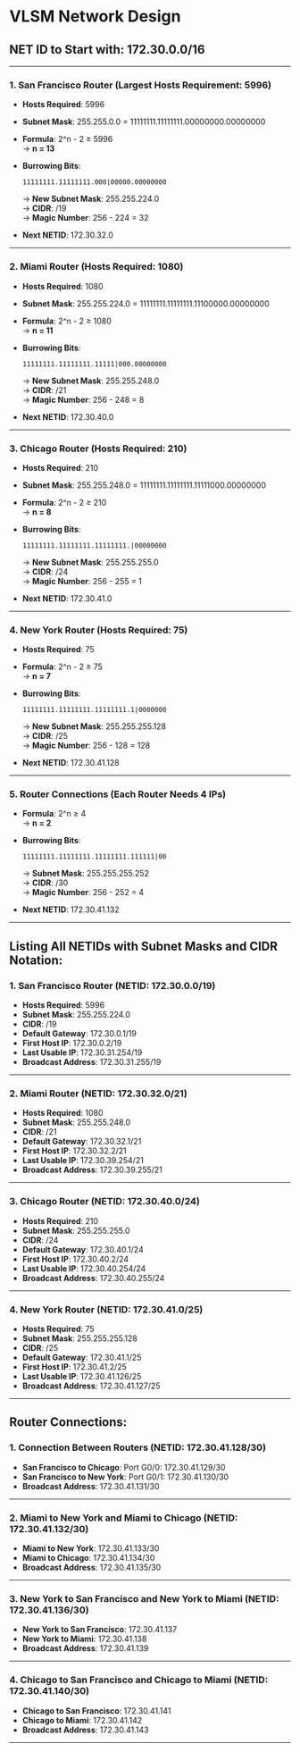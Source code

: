 # VLSM Network Design

## **NET ID to Start with**: 172.30.0.0/16

---

### **1. San Francisco Router (Largest Hosts Requirement: 5996)**

- **Hosts Required**: 5996  
- **Subnet Mask**: 255.255.0.0 = 11111111.11111111.00000000.00000000  
- **Formula**: 2^n - 2 ≥ 5996  
  → **n = 13**

- **Burrowing Bits**:
    ```
    11111111.11111111.000|00000.00000000
    ```
    → **New Subnet Mask**: 255.255.224.0  
    → **CIDR**: /19  
    → **Magic Number**: 256 - 224 = 32

- **Next NETID**: 172.30.32.0

---

### **2. Miami Router (Hosts Required: 1080)**

- **Hosts Required**: 1080  
- **Subnet Mask**: 255.255.224.0 = 11111111.11111111.11100000.00000000  
- **Formula**: 2^n - 2 ≥ 1080  
  → **n = 11**

- **Burrowing Bits**:
    ```
    11111111.11111111.11111|000.00000000
    ```
    → **New Subnet Mask**: 255.255.248.0  
    → **CIDR**: /21  
    → **Magic Number**: 256 - 248 = 8

- **Next NETID**: 172.30.40.0

---

### **3. Chicago Router (Hosts Required: 210)**

- **Hosts Required**: 210  
- **Subnet Mask**: 255.255.248.0 = 11111111.11111111.11111000.00000000  
- **Formula**: 2^n - 2 ≥ 210  
  → **n = 8**

- **Burrowing Bits**:
    ```
    11111111.11111111.11111111.|00000000
    ```
    → **New Subnet Mask**: 255.255.255.0  
    → **CIDR**: /24  
    → **Magic Number**: 256 - 255 = 1

- **Next NETID**: 172.30.41.0

---

### **4. New York Router (Hosts Required: 75)**

- **Hosts Required**: 75  
- **Formula**: 2^n - 2 ≥ 75  
  → **n = 7**

- **Burrowing Bits**:
    ```
    11111111.11111111.11111111.1|0000000
    ```
    → **New Subnet Mask**: 255.255.255.128  
    → **CIDR**: /25  
    → **Magic Number**: 256 - 128 = 128

- **Next NETID**: 172.30.41.128

---

### **5. Router Connections (Each Router Needs 4 IPs)**

- **Formula**: 2^n ≥ 4  
  → **n = 2**

- **Burrowing Bits**:
    ```
    11111111.11111111.11111111.111111|00
    ```
    → **Subnet Mask**: 255.255.255.252  
    → **CIDR**: /30  
    → **Magic Number**: 256 - 252 = 4

- **Next NETID**: 172.30.41.132

---

## **Listing All NETIDs with Subnet Masks and CIDR Notation:**

### **1. San Francisco Router (NETID: 172.30.0.0/19)**

- **Hosts Required**: 5996  
- **Subnet Mask**: 255.255.224.0  
- **CIDR**: /19  
- **Default Gateway**: 172.30.0.1/19  
- **First Host IP**: 172.30.0.2/19  
- **Last Usable IP**: 172.30.31.254/19  
- **Broadcast Address**: 172.30.31.255/19

---

### **2. Miami Router (NETID: 172.30.32.0/21)**

- **Hosts Required**: 1080  
- **Subnet Mask**: 255.255.248.0  
- **CIDR**: /21  
- **Default Gateway**: 172.30.32.1/21  
- **First Host IP**: 172.30.32.2/21  
- **Last Usable IP**: 172.30.39.254/21  
- **Broadcast Address**: 172.30.39.255/21

---

### **3. Chicago Router (NETID: 172.30.40.0/24)**

- **Hosts Required**: 210  
- **Subnet Mask**: 255.255.255.0  
- **CIDR**: /24  
- **Default Gateway**: 172.30.40.1/24  
- **First Host IP**: 172.30.40.2/24  
- **Last Usable IP**: 172.30.40.254/24  
- **Broadcast Address**: 172.30.40.255/24

---

### **4. New York Router (NETID: 172.30.41.0/25)**

- **Hosts Required**: 75  
- **Subnet Mask**: 255.255.255.128  
- **CIDR**: /25  
- **Default Gateway**: 172.30.41.1/25  
- **First Host IP**: 172.30.41.2/25  
- **Last Usable IP**: 172.30.41.126/25  
- **Broadcast Address**: 172.30.41.127/25

---

## **Router Connections:**

### **1. Connection Between Routers (NETID: 172.30.41.128/30)**

- **San Francisco to Chicago**: Port G0/0: 172.30.41.129/30  
- **San Francisco to New York**: Port G0/1: 172.30.41.130/30  
- **Broadcast Address**: 172.30.41.131/30

---

### **2. Miami to New York and Miami to Chicago (NETID: 172.30.41.132/30)**

- **Miami to New York**: 172.30.41.133/30  
- **Miami to Chicago**: 172.30.41.134/30  
- **Broadcast Address**: 172.30.41.135/30

---

### **3. New York to San Francisco and New York to Miami (NETID: 172.30.41.136/30)**

- **New York to San Francisco**: 172.30.41.137  
- **New York to Miami**: 172.30.41.138  
- **Broadcast Address**: 172.30.41.139

---

### **4. Chicago to San Francisco and Chicago to Miami (NETID: 172.30.41.140/30)**

- **Chicago to San Francisco**: 172.30.41.141  
- **Chicago to Miami**: 172.30.41.142  
- **Broadcast Address**: 172.30.41.143

---
